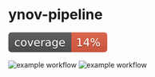 # ynov-pipeline

![Coverage badge](coverage.svg)

![example workflow](https://github.com/github/docs/actions/workflows/main.yml/badge.svg)
![example workflow](https://github.com/MilletMorgan/ynov-pipeline/actions/workflows/ci-cd.yaml/badge.svg)

